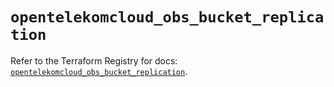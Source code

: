 # `opentelekomcloud_obs_bucket_replication`

Refer to the Terraform Registry for docs: [`opentelekomcloud_obs_bucket_replication`](https://registry.terraform.io/providers/opentelekomcloud/opentelekomcloud/1.36.46/docs/resources/obs_bucket_replication).
